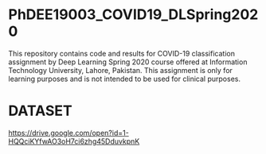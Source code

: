 # PhDEE19003_COVID19_DLSpring2020
This repository contains code and results for COVID-19 classification assignment by Deep Learning Spring 2020 course offered at Information Technology University, Lahore, Pakistan. This assignment is only for learning purposes and is not intended to be used for clinical purposes.

# DATASET
https://drive.google.com/open?id=1-HQQciKYfwAO3oH7ci6zhg45DduvkpnK

